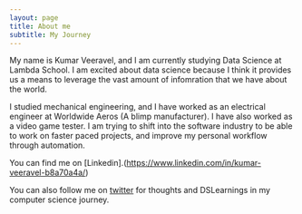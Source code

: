 ```yaml
---
layout: page
title: About me
subtitle: My Journey 
---
```


My name is Kumar Veeravel, and I am currently studying Data Science at Lambda School. I am excited about data science because I think it provides us a means to leverage the vast amount of infomration that we have about the world. 

I studied mechanical engineering, and I have worked as an electrical engineer at Worldwide Aeros (A blimp manufacturer). I have also worked as a video game tester. I am trying to shift into the software industry to be able to work on faster paced projects, and improve my personal workflow through automation.

You can find me on [Linkedin].(https://www.linkedin.com/in/kumar-veeravel-b8a70a4a/)

You can also follow me on [twitter](https://twitter.com/KumarVeeravel) for thoughts and DSLearnings in my computer science journey.
